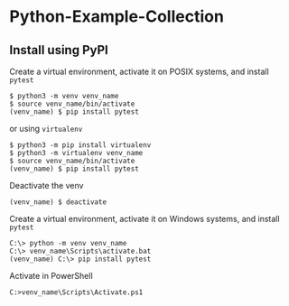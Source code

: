 # Python-Example-Collection

## Install using PyPI

Create a virtual environment, activate it on POSIX systems, and install `pytest`
```unix
$ python3 -m venv venv_name
$ source venv_name/bin/activate
(venv_name) $ pip install pytest
```
or using `virtualenv`
```unix
$ python3 -m pip install virtualenv
$ python3 -m virtualenv venv_name
$ source venv_name/bin/activate
(venv_name) $ pip install pytest
```
Deactivate the venv
```unix
(venv_name) $ deactivate
```
Create a virtual environment, activate it on Windows systems, and install `pytest`
```windows
C:\> python -m venv venv_name
C:\> venv_name\Scripts\activate.bat
(venv_name) C:\> pip install pytest
```
Activate in PowerShell
```windows
C:>venv_name\Scripts\Activate.ps1
```

